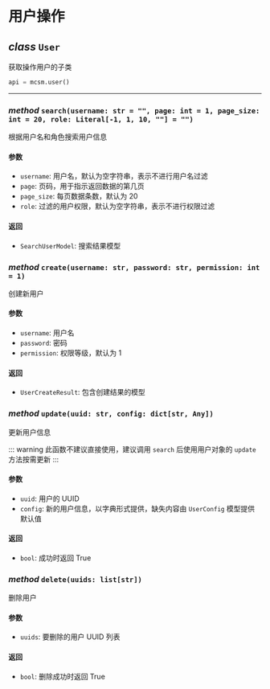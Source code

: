 # 用户操作

## _class_ `User`

获取操作用户的子类

```py
api = mcsm.user()
```

---

### _method_ `search(username: str = "", page: int = 1, page_size: int = 20, role: Literal[-1, 1, 10, ""] = "")`

根据用户名和角色搜索用户信息

#### 参数

- `username`: 用户名，默认为空字符串，表示不进行用户名过滤
- `page`: 页码，用于指示返回数据的第几页
- `page_size`: 每页数据条数，默认为 20
- `role`: 过滤的用户权限，默认为空字符串，表示不进行权限过滤

#### 返回

- `SearchUserModel`: 搜索结果模型

### _method_ `create(username: str, password: str, permission: int = 1)`

创建新用户

#### 参数

- `username`: 用户名
- `password`: 密码
- `permission`: 权限等级，默认为 1

#### 返回

- `UserCreateResult`: 包含创建结果的模型

### _method_ `update(uuid: str, config: dict[str, Any])`

更新用户信息

::: warning
此函数不建议直接使用，建议调用 `search` 后使用用户对象的 `update` 方法按需更新
:::

#### 参数

- `uuid`: 用户的 UUID
- `config`: 新的用户信息，以字典形式提供，缺失内容由 `UserConfig` 模型提供默认值

#### 返回

- `bool`: 成功时返回 True

### _method_ `delete(uuids: list[str])`

删除用户

#### 参数

- `uuids`: 要删除的用户 UUID 列表

#### 返回

- `bool`: 删除成功时返回 True

